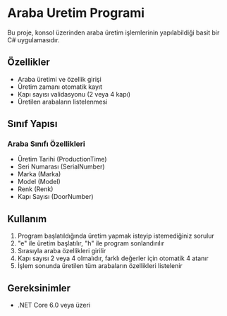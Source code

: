 # Araba Uretim Programi

Bu proje, konsol üzerinden araba üretim işlemlerinin yapılabildiği basit bir C# uygulamasıdır.

## Özellikler

- Araba üretimi ve özellik girişi
- Üretim zamanı otomatik kayıt
- Kapı sayısı validasyonu (2 veya 4 kapı)
- Üretilen arabaların listelenmesi

## Sınıf Yapısı

### Araba Sınıfı Özellikleri
- Üretim Tarihi (ProductionTime)
- Seri Numarası (SerialNumber)  
- Marka (Marka)
- Model (Model)
- Renk (Renk)
- Kapı Sayısı (DoorNumber)

## Kullanım

1. Program başlatıldığında üretim yapmak isteyip istemediğiniz sorulur
2. "e" ile üretim başlatılır, "h" ile program sonlandırılır
3. Sırasıyla araba özellikleri girilir
4. Kapı sayısı 2 veya 4 olmalıdır, farklı değerler için otomatik 4 atanır
5. İşlem sonunda üretilen tüm arabaların özellikleri listelenir

## Gereksinimler

- .NET Core 6.0 veya üzeri
